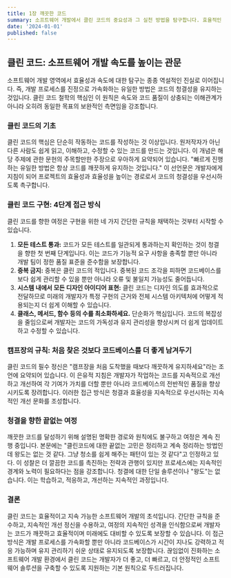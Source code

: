 ```yaml
---
title: 1장 깨끗한 코드
summary: 소프트웨어 개발에서 클린 코드의 중요성과 그 실천 방법을 탐구합니다. 효율적인 개발을 위해 필수적인 네 가지 클린 코드 원칙을 소개하고, 지속적인 코드 개선의 필요성을 강조합니다.
date: '2024-01-01'
published: false
---
```


## **클린 코드: 소프트웨어 개발 속도를 높이는 관문**

소프트웨어 개발 영역에서 효율성과 속도에 대한 탐구는 종종 역설적인 진실로 이어집니다. 즉, 개발 프로세스를 진정으로 가속화하는 유일한 방법은 코드의 청결성을 유지하는 것입니다. 클린 코드 철학의 핵심인 이 원칙은
속도와 코드 품질이 상충되는 이해관계가 아니라 오히려 동일한 목표의 보완적인 측면임을 강조합니다.

### **클린 코드의 기초**

클린 코드의 핵심은 단순히 작동하는 코드를 작성하는 것 이상입니다. 원저작자가 아닌 다른 사람도 쉽게 읽고, 이해하고, 수정할 수 있는 코드를 만드는 것입니다. 이 개념은 해당 주제에 관한 문헌의 주목할만한 주장으로
우아하게 요약되어 있습니다. "빠르게 진행하는 유일한 방법은 항상 코드를 깨끗하게 유지하는 것입니다." 이 선언문은 개발자에게 지침이 되어 프로젝트의 효율성과 효율성을 높이는 경로로서 코드의 청결성을
우선시하도록 촉구합니다.

### **클린 코드 구현: 4단계 접근 방식**

클린 코드를 향한 여정은 구현을 위한 네 가지 간단한 규칙을 채택하는 것부터 시작할 수 있습니다.

1. **모든 테스트 통과:** 코드가 모든 테스트를 일관되게 통과하는지 확인하는 것이 청결을 향한 첫 번째 단계입니다. 이는 코드가 기능적 요구 사항을 충족할 뿐만 아니라 개발 팀이 정한 품질 표준을 준수함을
   보장합니다.
2. **중복 금지:** 중복은 클린 코드의 적입니다. 중복된 코드 조각을 피하면 코드베이스를 보다 쉽게 관리할 수 있을 뿐만 아니라 오류 및 불일치 가능성도 줄어듭니다.
3. **시스템 내에서 모든 디자인 아이디어 표현:** 클린 코드는 디자인 의도를 효과적으로 전달하므로 미래의 개발자가 특정 구현의 근거와 전체 시스템 아키텍처에 어떻게 적용되는지 더 쉽게 이해할 수 있습니다.
4. **클래스, 메서드, 함수 등의 수를 최소화하세요.** 단순화가 핵심입니다. 코드의 복잡성을 줄임으로써 개발자는 코드의 가독성과 유지 관리성을 향상시켜 더 쉽게 업데이트하고 수정할 수 있습니다.

### **캠프장의 규칙: 처음 찾은 것보다 코드베이스를 더 좋게 남겨두기**

클린 코드의 필수 정신은 "캠프장을 처음 도착했을 때보다 깨끗하게 유지하세요"라는 조언에 요약되어 있습니다. 이 은유적 지침은 개발자가 작업하는 코드를 지속적으로 개선하고 개선하여 각 기여가 가치를 더할 뿐만 아니라
코드베이스의 전반적인 품질을 향상시키도록 장려합니다. 이러한 접근 방식은 청결과 효율성을 지속적으로 우선시하는 지속적인 개선 문화를 조성합니다.

### **청결을 향한 끝없는 여정**

깨끗한 코드를 달성하기 위해 설명된 명확한 경로와 원칙에도 불구하고 여정은 계속 진행 중입니다. 본문에는 "클린코드에 대한 끝없는 고민은 정리하고 계속 정리하는 방법인데 왕도는 없는 것 같다. 그냥 청소를 쉽게
해주는 패턴이 있는 것 같다"고 인정하고 있다. 이 성찰은 더 깔끔한 코드를 촉진하는 전략과 관행이 있지만 프로세스에는 지속적인 경계와 노력이 필요하다는 점을 강조합니다. 청결에 대한 단일 솔루션이나 "왕도"는
없습니다. 이는 학습하고, 적응하고, 개선하는 지속적인 과정입니다.

### **결론**

클린 코드는 효율적이고 지속 가능한 소프트웨어 개발의 초석입니다. 간단한 규칙을 준수하고, 지속적인 개선 정신을 수용하고, 여정의 지속적인 성격을 인식함으로써 개발자는 코드가 깨끗하고 효율적이며 미래에도 대비할 수
있도록 보장할 수 있습니다. 이 접근 방식은 개발 프로세스를 가속화할 뿐만 아니라 코드베이스가 시간이 지나도 강력하고 적응 가능하며 유지 관리하기 쉬운 상태로 유지되도록 보장합니다. 끊임없이 진화하는 소프트웨어 개발
환경에서 클린 코드는 개발자가 더 좋고, 더 빠르고, 더 안정적인 소프트웨어 솔루션을 구축할 수 있도록 지원하는 기본 원칙으로 두드러집니다.
